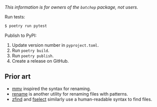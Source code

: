 *This information is for owners of the `batchop` package, not users.*

Run tests:

```python
$ poetry run pytest
```

Publish to PyPI:

1. Update version number in `pyproject.toml`.
2. Run `poetry build`.
3. Run `poetry publish`.
4. Create a release on GitHub.

## Prior art
- [mmv](https://manpages.ubuntu.com/manpages/noble/en/man1/mmv.1.html) inspired the syntax for
  renaming.
- [rename](http://plasmasturm.org/code/rename/) is another utility for renaming files with patterns.
- [zfind](https://github.com/laktak/zfind) and [fselect](https://github.com/jhspetersson/fselect)
  similarly use a human-readable syntax to find files.
